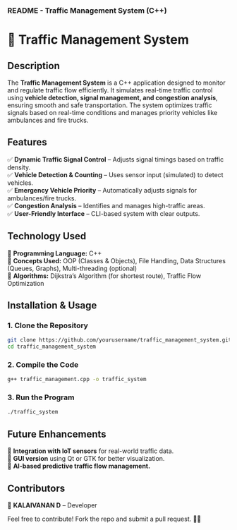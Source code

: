 ### **README - Traffic Management System (C++)**  

# 🚦 Traffic Management System  

## **Description**  
The **Traffic Management System** is a C++ application designed to monitor and regulate traffic flow efficiently. It simulates real-time traffic control using **vehicle detection, signal management, and congestion analysis**, ensuring smooth and safe transportation. The system optimizes traffic signals based on real-time conditions and manages priority vehicles like ambulances and fire trucks.  

## **Features**  
✅ **Dynamic Traffic Signal Control** – Adjusts signal timings based on traffic density.  
✅ **Vehicle Detection & Counting** – Uses sensor input (simulated) to detect vehicles.  
✅ **Emergency Vehicle Priority** – Automatically adjusts signals for ambulances/fire trucks.  
✅ **Congestion Analysis** – Identifies and manages high-traffic areas.  
✅ **User-Friendly Interface** – CLI-based system with clear outputs.  

## **Technology Used**  
🔹 **Programming Language:** C++  
🔹 **Concepts Used:** OOP (Classes & Objects), File Handling, Data Structures (Queues, Graphs), Multi-threading (optional)  
🔹 **Algorithms:** Dijkstra’s Algorithm (for shortest route), Traffic Flow Optimization  

## **Installation & Usage**  
### **1. Clone the Repository**  
```bash
git clone https://github.com/yourusername/traffic_management_system.git
cd traffic_management_system
```
### **2. Compile the Code**  
```bash
g++ traffic_management.cpp -o traffic_system
```
### **3. Run the Program**  
```bash
./traffic_system
```

## **Future Enhancements**  
🚀 **Integration with IoT sensors** for real-world traffic data.  
🚀 **GUI version** using Qt or GTK for better visualization.  
🚀 **AI-based predictive traffic flow management.**  

## **Contributors**  
👤 **KALAIVANAN D** – Developer  

Feel free to contribute! Fork the repo and submit a pull request. 🚗💨  

